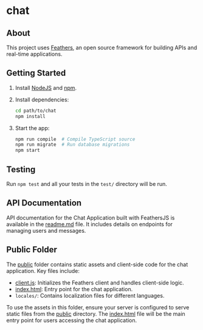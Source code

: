 # chat

## About

This project uses [Feathers](http://feathersjs.com), an open source framework for building APIs and real-time applications.

## Getting Started

1. Install [NodeJS](https://nodejs.org/) and [npm](https://www.npmjs.com/).
2. Install dependencies:
    ```sh
    cd path/to/chat
    npm install
    ```

3. Start the app:
    ```sh
    npm run compile  # Compile TypeScript source
    npm run migrate  # Run database migrations
    npm start
    ```


## Testing

Run `npm test` and all your tests in the `test/` directory will be run.

## API Documentation

API documentation for the Chat Application built with FeathersJS is available in the [readme.md](https://github.com/Marcos-Correia/feathersjs-chat/blob/main/src/readme.md) file. It includes details on endpoints for managing users and messages.

## Public Folder

The [public](https://github.com/Marcos-Correia/feathersjs-chat/blob/main/public) folder contains static assets and client-side code for the chat application. Key files include:
- [client.js](https://github.com/Marcos-Correia/feathersjs-chat/blob/main/public/client.js): Initializes the Feathers client and handles client-side logic.
- [index.html](https://github.com/Marcos-Correia/feathersjs-chat/blob/main/public/index.html): Entry point for the chat application.
- `locales/`: Contains localization files for different languages.

To use the assets in this folder, ensure your server is configured to serve static files from the [public](https://github.com/Marcos-Correia/feathersjs-chat/blob/main/public) directory. The [index.html](https://github.com/Marcos-Correia/feathersjs-chat/blob/main/public/index.html) file will be the main entry point for users accessing the chat application.